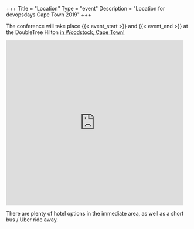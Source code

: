 +++
Title = "Location"
Type = "event"
Description = "Location for devopsdays Cape Town 2019"
+++

The conference will take place {{< event_start >}} and {{< event_end >}} at the DoubleTree Hilton <a href="http://doubletree3.hilton.com/en/hotels/south-africa/doubletree-by-hilton-hotel-cape-town-upper-eastside-CPTUEDI/index.html"> in Woodstock, Cape Town!</a>

<iframe src="https://www.google.com/maps/embed?pb=!1m18!1m12!1m3!1d3310.2165120044347!2d18.45541661582785!3d-33.93555902995931!2m3!1f0!2f0!3f0!3m2!1i1024!2i768!4f13.1!3m3!1m2!1s0x1dcc5d096658b9bf%3A0xc254a83857ec7c80!2sDoubleTree+by+Hilton+Hotel+Cape+Town+-+Upper+Eastside!5e0!3m2!1sen!2sza!4v1466714260248" style="width: 600px; max-width: 96%; height: 450px; max-height: 95%; border: 0;" frameborder="0" allowfullscreen></iframe>

<p>
There are plenty of hotel options in the immediate area, as well as a short bus / Uber ride away.
